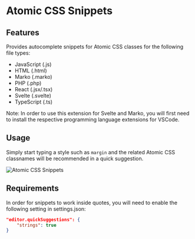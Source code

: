# Atomic CSS Snippets

## Features

Provides autocomplete snippets for Atomic CSS classes for the following file types:

-   JavaScript (.js)
-   HTML (.html)
-   Marko (.marko)
-   PHP (.php)
-   React (.jsx/.tsx)
-   Svelte (.svelte)
-   TypeScript (.ts)

Note: In order to use this extension for Svelte and Marko, you will first need to install the respective programming language extensions for VSCode.

## Usage

Simply start typing a style such as `margin` and the related Atomic CSS classnames will be recommended in a quick suggestion.

<img src="https://s.yimg.com/cv/apiv2/acss-io/atomic-css-snippets-1.0.0.gif" alt="Atomic CSS Snippets" />

## Requirements

In order for snippets to work inside quotes, you will need to enable the following setting in settings.json:

```json
"editor.quickSuggestions": {
    "strings": true
}
```
